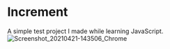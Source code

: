 # Increment
A simple test project I made while learning JavaScript. 
![Screenshot_20210421-143506_Chrome](https://user-images.githubusercontent.com/64794561/115554598-ec748300-a2ae-11eb-823b-476ae120cfe6.jpg)
